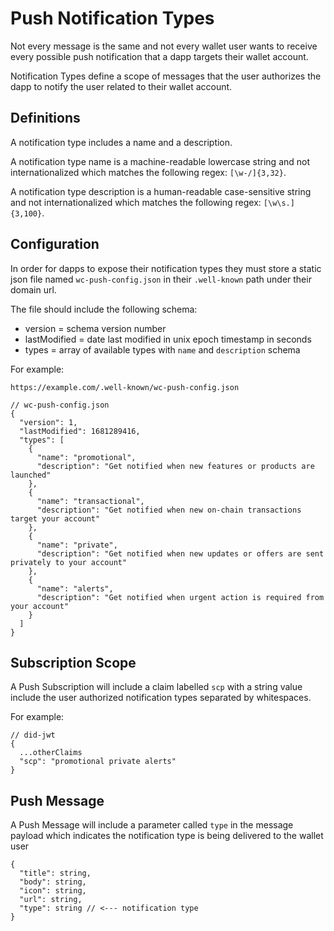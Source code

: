 # Push Notification Types

Not every message is the same and not every wallet user wants to receive every possible push notification that a dapp targets their wallet account.

Notification Types define a scope of messages that the user authorizes the dapp to notify the user related to their wallet account.

## Definitions

A notification type includes a name and a description.

A notification type name is a machine-readable lowercase string and not internationalized which matches the following regex: `[\w-/]{3,32}`.

A notification type description is a human-readable case-sensitive string and not internationalized which matches the following regex: `[\w\s.]{3,100}`.


## Configuration

In order for dapps to expose their notification types they must store a static json file named `wc-push-config.json` in their `.well-known` path under their domain url. 

The file should include the following schema:

* version = schema version number
* lastModified = date last modified in unix epoch timestamp in seconds
* types = array of available types with `name` and `description` schema

For example:

```jsonc
https://example.com/.well-known/wc-push-config.json

// wc-push-config.json
{
  "version": 1,
  "lastModified": 1681289416,
  "types": [
    {
      "name": "promotional",
      "description": "Get notified when new features or products are launched"
    },
    {
      "name": "transactional",
      "description": "Get notified when new on-chain transactions target your account"
    },
    {
      "name": "private",
      "description": "Get notified when new updates or offers are sent privately to your account"
    },
    {
      "name": "alerts",
      "description": "Get notified when urgent action is required from your account"
    }
  ]
}
```

## Subscription Scope

A Push Subscription will include a claim labelled `scp` with a string value include the user authorized notification types separated by whitespaces.

For example:

```jsonc
// did-jwt
{
  ...otherClaims
  "scp": "promotional private alerts"
}
```

## Push Message

A Push Message will include a parameter called `type` in the message payload which indicates the notification type is being delivered to the wallet user

```jsonc
{
  "title": string,
  "body": string,
  "icon": string,
  "url": string,
  "type": string // <--- notification type
}
```
